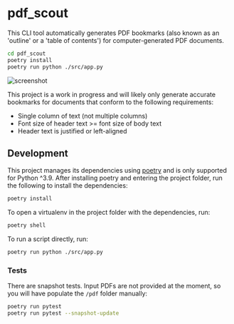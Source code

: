 # pdf_scout

This CLI tool automatically generates PDF bookmarks (also known as an 'outline' or a 'table of contents') for computer-generated PDF documents.

```bash
cd pdf_scout
poetry install
poetry run python ./src/app.py
```

![screenshot](./assets/screenshot.png)

This project is a work in progress and will likely only generate accurate bookmarks for documents that conform to the following requirements:

* Single column of text (not multiple columns)
* Font size of header text >= font size of body text
* Header text is justified or left-aligned

## Development

This project manages its dependencies using [poetry](https://python-poetry.org) and is only supported for Python ^3.9. After installing poetry and entering the project folder, run the following to install the dependencies:

```bash
poetry install
```

To open a virtualenv in the project folder with the dependencies, run:

```bash
poetry shell
```

To run a script directly, run:

```bash
poetry run python ./src/app.py
```

### Tests

There are snapshot tests. Input PDFs are not provided at the moment, so you will have populate the `/pdf` folder manually:

```bash
poetry run pytest
poetry run pytest --snapshot-update
```